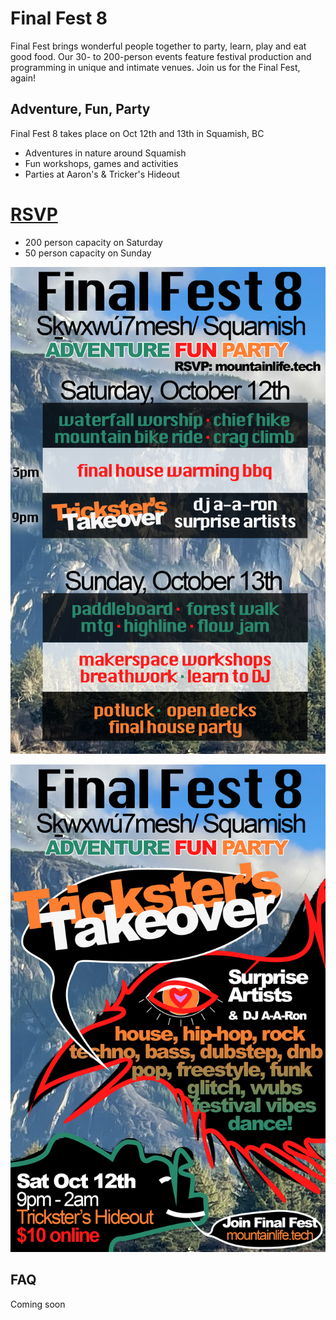 # Final Fest 8

Final Fest brings wonderful people together to party, learn, play and eat good food. Our 30- to 200-person events feature festival production and programming in unique and intimate venues. Join us for the Final Fest, again!

## Adventure, Fun, Party
Final Fest 8 takes place on Oct 12th and 13th in Squamish, BC
- Adventures in nature around Squamish
- Fun workshops, games and activities
- Parties at Aaron's & Tricker's Hideout

# [RSVP](https://forms.gle/FneKNjrGYj3SM1526)
- 200 person capacity on Saturday
- 50 person capacity on Sunday

![alt text](/ff8program.png)

![alt text](/ff8poster.png)

## FAQ
Coming soon
